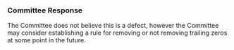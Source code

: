 ### Committee Response

The Committee does not believe this is a defect, however the Committee may
consider establishing a rule for removing or not removing trailing zeros at some
point in the future.
